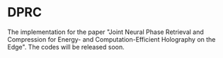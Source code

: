 # DPRC

The implementation for the paper "Joint Neural Phase Retrieval and Compression for Energy- and Computation-Efficient Holography on the Edge".
The codes will be released soon.

